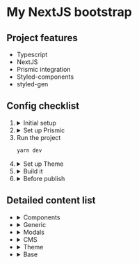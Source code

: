 # My NextJS bootstrap

## Project features
  - Typescript
  - NextJS
  - Prismic integration
  - Styled-components
  - styled-gen

## Config checklist

<ol>
<li> <details><summary>Initial setup</summary>

  - [ ] Copy `./.env.dist` to `./.env` and update files - Don't forget, always update both and don't use secrets or any keys in `./.env.dist`
  - [ ] Install dependencies:
    ```bash
    nvm use
    yarn
    ```
  </details>
</li>
<li> <details><summary>Set up Prismic</summary>

  - [ ] Add locales to `./locales-config.json`
  - [ ] Edit `./sm.json` and update `apiEndpoint`
  - [ ] Update and push to prismic repository custom types and slices using slice machine: `$ yarn slicemachine`
    Don't forget to add specific fields for SEO (check example at `./customTypes/page/index.json`)
  - [ ] Edit routes for paths in `./prismic/routes.ts`
  - [ ] Edit link resolver to match project requirements in `./prismic/linkResolver.ts`
  - [ ] Add preview path in Prismic: Settings > Previews
    ```
    Site Name: 'Production' or 'Development'
    Domain: 'https://[project domain]' or 'http://localhost:3000'
    Preview route: '/api/preview'
    ```
  - [ ] Edit config api method adding project config document types: `./prismic/api/getConfig.ts`
  - [ ] Go ahead and understand what's happen in `./pages/_app` with `DataProvider`. Check `./page-components/Page.tsx` to understand implementation of the data hooks
  </details>
</li>
<li> Run the project

```bash
yarn dev
```
</li>
<li> <details><summary>Set up Theme</summary>

  - [ ] Edit `./public/manifest.json` and add favicons to `./public/img`
  - [ ] Add icons to `./.icons/main` and run `$ yarn generate:icons`
  - [ ] Add fonts to `./fonts`, create font file as `./fonts/gilroy.ts` and add it in `./pages/_app.tsx` somehow
    Next font [optimization guide](https://nextjs.org/docs/basic-features/font-optimization)
  - Add project theme variables
    - [ ] `breakpoints`
    - [ ] `colors`
    - [ ] `fonts`
    - [ ] `generator`
    - [ ] `grid`
  - [ ] Edit typographies `./theme/components/Typography.tsx`
  - [ ] Edit global styling `./theme/components/GlobalStyle.tsx`
  - [ ] Edit html tags style for Prismic parsing in `./theme/components/RichTextContent.tsx`
  - [ ] Edit Prismic serializer in `./prismic/components/RichText.tsx`
  </details>
</li>
<li> <details><summary>Build it</summary>

  - Pages
    - [ ] Add pages main components in `./page-components` and then import them in `./pages`. Use created examples as boilerplate.

  - Components
    - [ ] Create layout components according project design in `./components` and then use them in `./pages/_app`
    - [ ] Update the style of the flyout component in `./components/CookieConsent/CookieConsentRequest.tsx`.
    - [ ] Update the style for the page spinner in `./components/PageSpinner.tsx`.

  - Modals
    - [ ] Edit generic layout modal style in `./modals/BaseModal.tsx`
    - [ ] Create content for different modals in `./modals/templates`. Check `./modals/templates/ModalExample.tsx` as example.
    - [ ] Register all components in `./modals/templates/index.tsx` in order to work.
    - [ ] use `useModal` to open and pass options and properties to template. View example in `./components/Header.tsx`.

  - Theme Components
    - [ ] Go through `./theme/components` and edit / create more.
      Probably, there's some components that will not need any specific styling like:
        - `Icon`
        - `Div`
        - `Grid`
        - `List`
        - `Main`

  - Slices
    - [ ] Edit slices to match project design in `./slices/[SLICE].js | .jsx | .ts | .tsx`
  </details>
</li>
<li> <details><summary>Before publish</summary>

  - [ ] Update `./pages/server-sitemap.xml.tsx` to match project requirements
  - [ ] Create project in Vercel and link it to git repo
  - [ ] Make sure all env vars are updated locally and in Vercel
  - [ ] Create webhook in Prismic: Settings > Webhooks
    ```
    Name: 'Vercel deploy'
    URL: Create in Vercel: Settings > Git > Deploy Hooks
    ```
  </details>
</li>
</ol>

## Detailed content list
<ul>
<li> <details><summary>Components</summary><blockquote>

  - [x] PageSpinner
  - CookieConsent
    - [x] `useCookieConsent` hook
    - [x] `CookieConsent` wrapper component
    - [x] `CookieConsentRequest` flyout component
  - [x] SEO component
  - [x] Str
  - [x] Header (as example and Prismic data consumer)
</blockquote></details>
</li>

<li> <details><summary>Generic</summary><blockquote>

  - [x] Robots support
  - [x] Sitemap support
  - [x] `useClickOutside` hook
  - [x] `useOnScroll` hook
  - [x] `useOnWindowResize` hook
</blockquote></details>
</li>

<li> <details><summary>Modals</summary><blockquote>

  - [x] `ModalProvider` to register and provide context
  - [x] `ModalManager` to handle all the generic modal behaviors
  - [x] `useModal` hook to open, close and access active modal
  - [x] `BaseModal` as generic layout for all modals
  - [x] templates/ModalExample as example
</blockquote></details>
</li>


<li> <details><summary>CMS</summary><blockquote>

  - Api
    - [x] `getConfig` function as example
  - Data provider
    - [x] `useConfig` hook
    - [x] `usePage` hook
    - [x] `useTranslations` hook
  - Utils
    - [x] bracked
    - [x] extractFromData
    - [x] parse
    - [x] sentenceCase
  - [x] RichText & Serializer
  - [x] Slicemachine integration
  - [x] Preview integration
  - [x] Multilang integration
  - [x] Prismic Base Integration
</blockquote></details>
</li>

<li> <details><summary>Theme</summary><blockquote>

  - Style-guide page
    - [x] Typography
    - [x] Colors
    - [x] Icons
  - [x] Rich text content
  - Grid components
    - [x] `Grid`
    - [x] `Row`
    - [x] `Col`
  - [x] List component
  - [x] Typography components
  - [x] Icon component
  - Base layout components
    - [x] `Div`
    - [x] `Main`
    - [x] `Section`
  - [x] Global style
  - [x] Generator config
  - [x] Base theme config
</blockquote></details>
</li>

<li> <details><summary>Base</summary><blockquote>

  - [x] Eslint + Typescript config
  - [x] Next base config
</blockquote></details>
</li>
</ul>